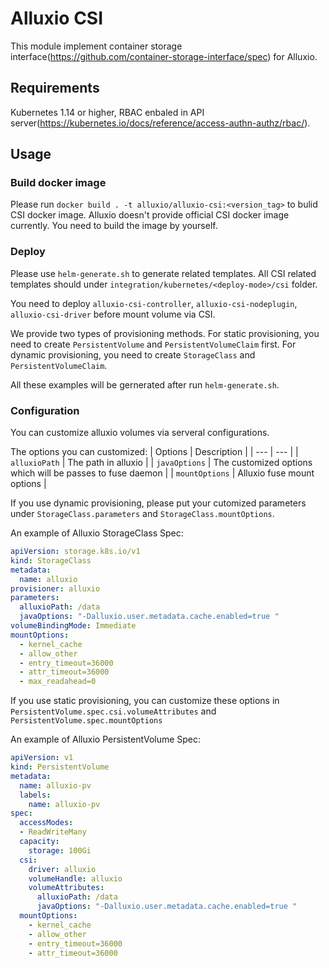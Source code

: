 # Alluxio CSI

This module implement container storage interface(https://github.com/container-storage-interface/spec) for Alluxio.

## Requirements

Kubernetes 1.14 or higher, RBAC enbaled in API server(https://kubernetes.io/docs/reference/access-authn-authz/rbac/).

## Usage


### Build docker image

Please run `docker build . -t alluxio/alluxio-csi:<version_tag>` to bulid CSI docker image. Alluxio doesn't provide official CSI docker image currently.
You need to build the image by yourself.

### Deploy

Please use `helm-generate.sh` to generate related templates. All CSI related templates should under `integration/kubernetes/<deploy-mode>/csi` folder.

You need to deploy `alluxio-csi-controller`, `alluxio-csi-nodeplugin`, `alluxio-csi-driver` before mount volume via CSI.

We provide two types of provisioning methods. For static provisioning, you need to create `PersistentVolume` and `PersistentVolumeClaim` first.
For dynamic provisioning, you need to create `StorageClass` and  `PersistentVolumeClaim`.

All these examples will be gernerated after run `helm-generate.sh`.

### Configuration

You can customize alluxio volumes via serveral configurations.

The options you can customized:
| Options | Description |
| --- | --- |
| `alluxioPath` | The path in alluxio |
| `javaOptions` | The customized options which will be passes to fuse daemon |
| `mountOptions` | Alluxio fuse mount options |

If you use dynamic provisioning, please put your cutomized parameters under `StorageClass.parameters` and `StorageClass.mountOptions`.

An example of Alluxio StorageClass Spec:
```yaml
apiVersion: storage.k8s.io/v1
kind: StorageClass
metadata:
  name: alluxio
provisioner: alluxio
parameters:
  alluxioPath: /data
  javaOptions: "-Dalluxio.user.metadata.cache.enabled=true "
volumeBindingMode: Immediate
mountOptions:
  - kernel_cache
  - allow_other
  - entry_timeout=36000
  - attr_timeout=36000
  - max_readahead=0
```

If you use static provisioning, you can customize these options in `PersistentVolume.spec.csi.volumeAttributes` and `PersistentVolume.spec.mountOptions`

An example of Alluxio PersistentVolume Spec:
```yaml
apiVersion: v1
kind: PersistentVolume
metadata:
  name: alluxio-pv
  labels:
    name: alluxio-pv
spec:
  accessModes:
  - ReadWriteMany
  capacity:
    storage: 100Gi
  csi:
    driver: alluxio
    volumeHandle: alluxio
    volumeAttributes:
      alluxioPath: /data
      javaOptions: "-Dalluxio.user.metadata.cache.enabled=true "
  mountOptions:
    - kernel_cache
    - allow_other
    - entry_timeout=36000
    - attr_timeout=36000
```
